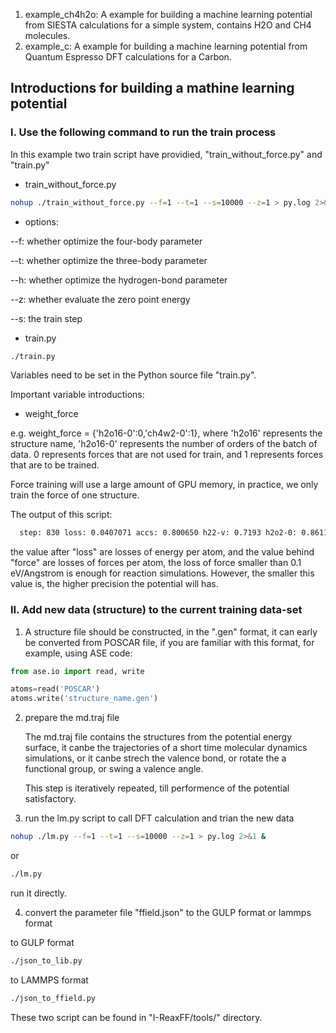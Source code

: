 1. example_ch4h2o: A example for building a machine learning potential from SIESTA calculations for a simple system, contains H2O and CH4 molecules.
2. example_c: A example for building a machine learning potential from Quantum Espresso DFT calculations for a Carbon.

## Introductions for building a mathine learning potential

### I. Use the following command to run the train process

In this example two train script have providied, "train_without_force.py" and "train.py"

* train_without_force.py
```bash
nohup ./train_without_force.py --f=1 --t=1 --s=10000 --z=1 > py.log 2>&1 &
```
* options:

--f: whether optimize the four-body parameter

--t: whether optimize the three-body parameter

--h: whether optimize the hydrogen-bond parameter

--z: whether evaluate the zero point energy

--s: the train step

* train.py
```bash
./train.py   
```
Variables need to be set in the Python source file "train.py".

Important variable introductions:

* weight_force

e.g. weight_force  = {'h2o16-0':0,'ch4w2-0':1}, where 'h2o16' represents the structure name, 'h2o16-0' represents the 
number of orders of the batch of data. 0 represents forces that are not used for train, and 1 represents forces that are to be trained.

Force training will use a large amount of GPU memory, in practice, we only train the force of one structure.

The output of this script:

```bash
  step: 830 loss: 0.0407071 accs: 0.800650 h22-v: 0.7193 h2o2-0: 0.8611 ch4w2-0: 0.7977 h2o16-0: 0.8246  force: 0.473940 pen: 13.7729 me: 0.0873 time: 1.9033
```

the value after "loss" are losses of energy per atom, and the value behind "force" are losses of forces per atom, the loss of force smaller than 0.1 eV/Angstrom 
is enough for reaction simulations. However, the smaller this value is, the higher precision the potential will has.

### II. Add new data (structure) to the current training data-set

1. A structure file should be constructed, in the ".gen" format, it can early be converted from POSCAR file, 
   if you are familiar with this format, for example, using ASE code:
```python
from ase.io import read, write

atoms=read('POSCAR')
atoms.write('structure_name.gen')
```

2. prepare the md.traj file

   The md.traj file contains the structures from the potential energy surface, it canbe the trajectories of a short time molecular dynamics simulations, or it canbe strech the valence bond, or rotate the a functional group, or swing a valence angle. 
  
   This step is iteratively repeated, till performence of the potential satisfactory. 

3. run the lm.py script to call DFT calculation and trian the new data 

```bash
nohup ./lm.py --f=1 --t=1 --s=10000 --z=1 > py.log 2>&1 &
```
or 
```bash
./lm.py 
```
run it directly.

4. convert the parameter file "ffield.json" to the GULP format or lammps format

to GULP format
```bash
./json_to_lib.py
```
to LAMMPS format
```bash
./json_to_ffield.py
```
These two script can be found in "I-ReaxFF/tools/" directory.


